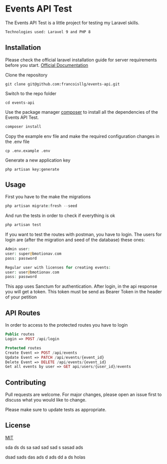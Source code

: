 # Events API Test

The Events API Test is a little project for testing my Laravel skills. 

```bash
Technologies used: Laravel 9 and PHP 8
```

## Installation

Please check the official laravel installation guide for server requirements before you start. [Official Documentation](https://laravel.com/docs/9.x/installation)



Clone the repository

    git clone git@github.com:francoisllg/events-api.git

Switch to the repo folder

    cd events-api

Use the package manager [composer](https://getcomposer.org/download/) to install all the dependencies of the Events API Test.

```bash
composer install
```
Copy the example env file and make the required configuration changes in the .env file

    cp .env.example .env

Generate a new application key

    php artisan key:generate





## Usage

First you have to the make the migrations


```php
php artisan migrate:fresh --seed
```

And run the tests in order to check if everything is ok

```php
php artisan test
```

If you want to test the routes with postman, you have to login.
The users for login are (after the migration and seed of the database) these ones:

```php
Admin user:
user: super@bmotionav.com 
pass: password

Regular user with licenses for creating events:
user: user@bmotionav.com
pass: password
```

This app uses Sanctum for authentication. After login, in the api response you will get a token. This token must be send as Bearer Token in the header of your petition

## API Routes
In order to access to the protected routes you have to login

```php
Public routes
Login => POST /api/login

Protected routes
Create Event => POST /api/events
Update Event => PATCH /api/events/{event_id}
Delete Event => DELETE /api/events/{event_id}
Get all events by user => GET api/users/{user_id}/events

```

## Contributing
Pull requests are welcome. For major changes, please open an issue first to discuss what you would like to change.

Please make sure to update tests as appropriate.

## License
[MIT](https://choosealicense.com/licenses/mit/)

sda
ds
ds
sa
sad
sad
sad
s
sasad
ads

dsad
sads
das
ads
d
ads
dd
a
ds
holas
